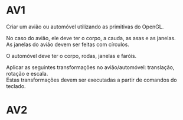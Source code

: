 # AV1

Criar um avião ou automóvel utilizando as primitivas do OpenGL.  

No caso do avião, ele deve ter o corpo, a cauda, as asas e as janelas.  
As janelas do avião devem ser feitas com círculos.  

O automóvel deve ter o corpo, rodas, janelas e faróis.  

Aplicar as seguintes transformações no avião/automóvel: translação, rotação e escala.  
Estas transformações devem ser executadas a partir de comandos do teclado.

# AV2
